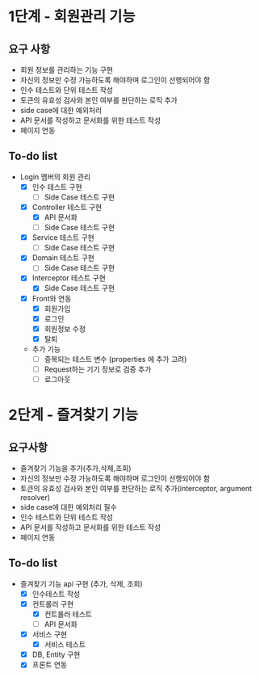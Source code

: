 # 1단계 - 회원관리 기능

## 요구 사항

- 회원 정보를 관리하는 기능 구현
- 자신의 정보만 수정 가능하도록 해야하며 로그인이 선행되어야 함
- 인수 테스트와 단위 테스트 작성
- 토큰의 유효성 검사와 본인 여부를 판단하는 로직 추가
- side case에 대한 예외처리
- API 문서를 작성하고 문서화를 위한 테스트 작성
- 페이지 연동

## To-do list
- Login 멤버의 회원 관리
    - [x] 인수 테스트 구현
        - [ ] Side Case 테스트 구현
    - [x] Controller 테스트 구현
        - [x] API 문서화
        - [ ] Side Case 테스트 구현
    - [x] Service 테스트 구현
        - [ ] Side Case 테스트 구현
    - [x] Domain 테스트 구현
        - [ ] Side Case 테스트 구현
    - [x] Interceptor 테스트 구현
        - [x] Side Case 테스트 구현
    - [x] Front와 연동
        - [x] 회원가입
        - [x] 로그인
        - [x] 회원정보 수정
        - [x] 탈퇴
    - 추가 기능
        - [ ] 중복되는 테스트 변수 (properties 에 추가 고려)        
        - [ ] Request하는 기기 정보로 검증 추가
        - [ ] 로그아웃
        
# 2단계 - 즐겨찾기 기능
        
## 요구사항

- 즐겨찾기 기능을 추가(추가,삭제,조회)
- 자신의 정보만 수정 가능하도록 해야하며 로그인이 선행되어야 함
- 토큰의 유효성 검사와 본인 여부를 판단하는 로직 추가(interceptor, argument resolver)
- side case에 대한 예외처리 필수
- 인수 테스트와 단위 테스트 작성
- API 문서를 작성하고 문서화를 위한 테스트 작성
- 페이지 연동

## To-do list
 - 즐겨찾기 기능 api 구현 (추가, 삭제, 조회)
    - [x] 인수테스트 작성
    - [x] 컨트롤러 구현
        - [x] 컨트롤러 테스트
        - [ ] API 문서화
    - [x] 서비스 구현
        - [x] 서비스 테스트
    - [x] DB, Entity 구현
    - [x] 프론트 연동